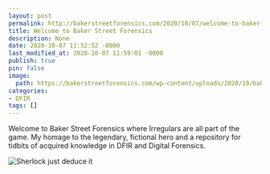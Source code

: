 ```yaml
---
layout: post
permalink: http://bakerstreetforensics.com/2020/10/07/welcome-to-baker-street-forensics/
title: Welcome to Baker Street Forensics
description: None
date: 2020-10-07 11:52:52 -0000
last_modified_at: 2020-10-07 11:59:01 -0000
publish: true
pin: false
image:
  path: https://bakerstreetforensics.com/wp-content/uploads/2020/10/baker-street-underground-sign-copy.jpeg
categories:
- DFIR
tags: []
---
```

Welcome to Baker Street Forensics where Irregulars are all part of the game. My homage to the legendary, fictional hero and a repository for tidbits of acquired knowledge in DFIR and Digital Forensics.

![Sherlock just deduce it](http://bakerstreetforensics.com/wp-content/uploads/2020/10/sherlock-just-deduce-it.png)
